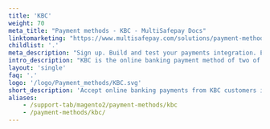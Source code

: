 ```yaml
---
title: 'KBC'
weight: 70
meta_title: "Payment methods - KBC - MultiSafepay Docs"
linktomarketing: "https://www.multisafepay.com/solutions/payment-methods/kbccbc"
childlist: '.'
meta_description: "Sign up. Build and test your payments integration. Explore our products and services. Use our API Reference, SDKs, and wrappers. Get support."
intro_description: "KBC is the online banking payment method of two of Belgium's largest banks: KBC which serves the Dutch-speaking population, and CBC which serves the French speaking population."
layout: 'single'
faq: '.'
logo: '/logo/Payment_methods/KBC.svg'
short_description: 'Accept online banking payments from KBC customers in Belgium.'
aliases:
    - /support-tab/magento2/payment-methods/kbc
    - /payment-methods/kbc/
---
```


